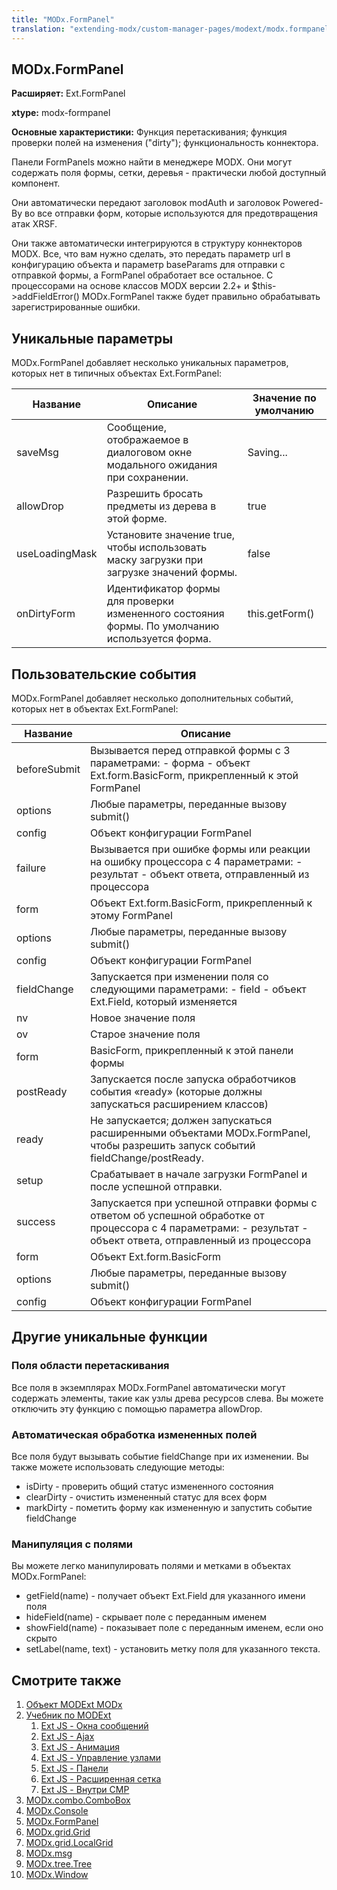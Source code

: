 ```yaml
---
title: "MODx.FormPanel"
translation: "extending-modx/custom-manager-pages/modext/modx.formpanel"
---
```


## MODx.FormPanel

**Расширяет:** Ext.FormPanel

**xtype:** modx-formpanel

**Основные характеристики:** Функция перетаскивания; функция проверки полей на изменения ("dirty"); функциональность коннектора.

Панели FormPanels можно найти в менеджере MODX. Они могут содержать поля формы, сетки, деревья - практически любой доступный компонент.

Они автоматически передают заголовок modAuth и заголовок Powered-By во все отправки форм, которые используются для предотвращения атак XRSF.

Они также автоматически интегрируются в структуру коннекторов MODX. Все, что вам нужно сделать, это передать параметр url в конфигурацию объекта и параметр baseParams для отправки с отправкой формы, а FormPanel обработает все остальное. С процессорами на основе классов MODX версии 2.2+ и $this->addFieldError() MODx.FormPanel также будет правильно обрабатывать зарегистрированные ошибки.

## Уникальные параметры

MODx.FormPanel добавляет несколько уникальных параметров, которых нет в типичных объектах Ext.FormPanel:

| Название       | Описание                                                                                       | Значение по умолчанию |
| -------------- | ---------------------------------------------------------------------------------------------- | --------------------- |
| saveMsg        | Сообщение, отображаемое в диалоговом окне модального ожидания при сохранении.                  | Saving...             |
| allowDrop      | Разрешить бросать предметы из дерева в этой форме.                                             | true                  |
| useLoadingMask | Установите значение true, чтобы использовать маску загрузки при загрузке значений формы.       | false                 |
| onDirtyForm    | Идентификатор формы для проверки измененного состояния формы. По умолчанию используется форма. | this.getForm()        |

## Пользовательские события

MODx.FormPanel добавляет несколько дополнительных событий, которых нет в объектах Ext.FormPanel:

| Название     | Описание                                                                                                                                                       |
| ------------ | -------------------------------------------------------------------------------------------------------------------------------------------------------------- |
| beforeSubmit | Вызывается перед отправкой формы с 3 параметрами: - форма - объект Ext.form.BasicForm, прикрепленный к этой FormPanel                                          |
| options      | Любые параметры, переданные вызову submit()                                                                                                                    |
| config       | Объект конфигурации FormPanel                                                                                                                                  |
| failure      | Вызывается при ошибке формы или реакции на ошибку процессора с 4 параметрами: - результат - объект ответа, отправленный из процессора                          |
| form         | Объект Ext.form.BasicForm, прикрепленный к этому FormPanel                                                                                                     |
| options      | Любые параметры, переданные вызову submit()                                                                                                                    |
| config       | Объект конфигурации FormPanel                                                                                                                                  |
| fieldChange  | Запускается при изменении поля со следующими параметрами: - field - объект Ext.Field, который изменяется                                                       |
| nv           | Новое значение поля                                                                                                                                            |
| ov           | Старое значение поля                                                                                                                                           |
| form         | BasicForm, прикрепленный к этой панели формы                                                                                                                   |
| postReady    | Запускается после запуска обработчиков события «ready» (которые должны запускаться расширением классов)                                                        |
| ready        | Не запускается; должен запускаться расширенными объектами MODx.FormPanel, чтобы разрешить запуск событий fieldChange/postReady.                                |
| setup        | Срабатывает в начале загрузки FormPanel и после успешной отправки.                                                                                             |
| success      | Запускается при успешной отправки формы с ответом об успешной обработке от процессора с 4 параметрами: - результат - объект ответа, отправленный из процессора |
| form         | Объект Ext.form.BasicForm                                                                                                                                      |
| options      | Любые параметры, переданные вызову submit()                                                                                                                    |
| config       | Объект конфигурации FormPanel                                                                                                                                  |

## Другие уникальные функции

### Поля области перетаскивания

Все поля в экземплярах MODx.FormPanel автоматически могут содержать элементы, такие как узлы древа ресурсов слева. Вы можете отключить эту функцию с помощью параметра allowDrop.

### Автоматическая обработка измененных полей

Все поля будут вызывать событие fieldChange при их изменении. Вы также можете использовать следующие методы:

- isDirty - проверить общий статус измененного состояния
- clearDirty - очистить измененный статус для всех форм
- markDirty - пометить форму как измененную и запустить событие fieldChange

### Манипуляция с полями

Вы можете легко манипулировать полями и метками в объектах MODx.FormPanel:

- getField(name) - получает объект Ext.Field для указанного имени поля
- hideField(name) - скрывает поле с переданным именем
- showField(name) - показывает поле с переданным именем, если оно скрыто
- setLabel(name, text) - установить метку поля для указанного текста.

## Смотрите также

1. [Объект MODExt MODx](extending-modx/custom-manager-pages/modext/modext-modx-object)
2. [Учебник по MODExt](extending-modx/custom-manager-pages/modext/modext-tutorials)
    1. [Ext JS - Окна сообщений](extending-modx/custom-manager-pages/modext/modext-tutorials/1.-ext-js-tutorial-message-boxes)
    2. [Ext JS - Ajax](extending-modx/custom-manager-pages/modext/modext-tutorials/2.-ext-js-tutorial-ajax-include)
    3. [Ext JS - Анимация](extending-modx/custom-manager-pages/modext/modext-tutorials/3.-ext-js-tutorial-animation)
    4. [Ext JS - Управление узлами](extending-modx/custom-manager-pages/modext/modext-tutorials/4.-ext-js-tutorial-manipulating-nodes)
    5. [Ext JS - Панели](extending-modx/custom-manager-pages/modext/modext-tutorials/5.-ext-js-tutorial-panels)
    6. [Ext JS - Расширенная сетка](extending-modx/custom-manager-pages/modext/modext-tutorials/7.-ext-js-tutoral-advanced-grid)
    7. [Ext JS - Внутри CMP](extending-modx/custom-manager-pages/modext/modext-tutorials/8.-ext-js-tutorial-inside-a-cmp)
3. [MODx.combo.ComboBox](extending-modx/custom-manager-pages/modext/modx.combo.combobox)
4. [MODx.Console](extending-modx/custom-manager-pages/modext/modx.console)
5. [MODx.FormPanel](extending-modx/custom-manager-pages/modext/modx.formpanel)
6. [MODx.grid.Grid](extending-modx/custom-manager-pages/modext/modx.grid.grid)
7. [MODx.grid.LocalGrid](extending-modx/custom-manager-pages/modext/modx.grid.localgrid)
8. [MODx.msg](extending-modx/custom-manager-pages/modext/modx.msg)
9. [MODx.tree.Tree](extending-modx/custom-manager-pages/modext/modx.tree.tree)
10. [MODx.Window](extending-modx/custom-manager-pages/modext/modx.window)
